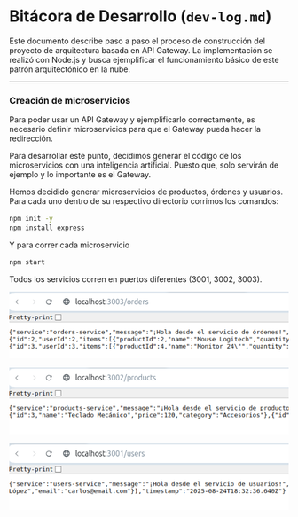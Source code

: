 # Bitácora de Desarrollo (`dev-log.md`)

Este documento describe paso a paso el proceso de construcción del proyecto de arquitectura basada en API Gateway. La implementación se realizó con Node.js y busca ejemplificar el funcionamiento básico de este patrón arquitectónico en la nube.

---

### Creación de microservicios

Para poder usar un API Gateway y ejemplificarlo correctamente, es necesario definir microservicios para que el Gateway pueda hacer la redirección.

Para desarrollar este punto, decidimos generar el código de los microservicios con una inteligencia artificial. Puesto que, solo servirán de ejemplo y lo importante es el Gateway.

Hemos decidido generar microservicios de productos, órdenes y usuarios. Para cada uno dentro de su respectivo directorio corrimos los comandos:

```bash
npm init -y
npm install express
```

Y para correr cada microservicio

```bash
npm start
```

Todos los servicios corren en puertos diferentes (3001, 3002, 3003).

![](./images/orderService.png)

![](./images/productService.png)

![](./images/userService.png)
